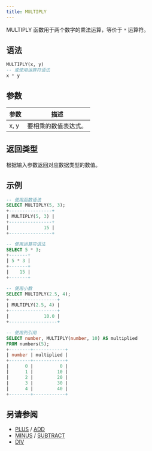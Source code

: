 ```yaml
---
title: MULTIPLY
---
```


MULTIPLY 函数用于两个数字的乘法运算，等价于 `*` 运算符。

## 语法

```sql
MULTIPLY(x, y)
-- 或使用运算符语法
x * y
```

## 参数

| 参数      | 描述                 |
|-----------|----------------------|
| x, y      | 要相乘的数值表达式。 |

## 返回类型

根据输入参数返回对应数据类型的数值。

## 示例

```sql
-- 使用函数语法
SELECT MULTIPLY(5, 3);
+----------------+
| MULTIPLY(5, 3) |
+----------------+
|             15 |
+----------------+

-- 使用运算符语法
SELECT 5 * 3;
+-------+
| 5 * 3 |
+-------+
|    15 |
+-------+

-- 使用小数
SELECT MULTIPLY(2.5, 4);
+------------------+
| MULTIPLY(2.5, 4) |
+------------------+
|             10.0 |
+------------------+

-- 使用列引用
SELECT number, MULTIPLY(number, 10) AS multiplied 
FROM numbers(5);
+--------+------------+
| number | multiplied |
+--------+------------+
|      0 |          0 |
|      1 |         10 |
|      2 |         20 |
|      3 |         30 |
|      4 |         40 |
+--------+------------+
```

## 另请参阅

- [PLUS](plus.md) / [ADD](add.md)
- [MINUS](minus.md) / [SUBTRACT](subtract.md)
- [DIV](div.md)